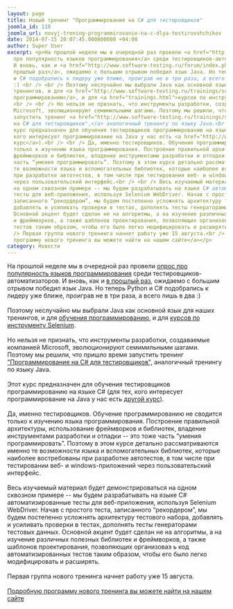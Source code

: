 ```yaml
---
layout: page
title: Новый тренинг "Программирование на C# для тестировщиков"
joomla_id: 118
joomla_url: novyj-trening-programmirovanie-na-c-dlya-testirovshchikov
date: 2014-07-15 20:07:45.000000000 +04:00
author: Super User
excerpt: <p>На прошлой неделе мы в очередной раз провели <a href="http://www.software-testing.ru/forum/index.php?/topic/29081-na-kakom-iazyke-vy-programmiruete/">опрос
  про популярность языков программирования</a> среди тестировщиков-автоматизаторов.
  И вновь, как и <a href="http://www.software-testing.ru/forum/index.php?/topic/18155-trening-po-selenium-vibor-jazika/">в
  прошлый раз</a>, ожидаемо с большим отрывом победил язык Java. Но теперь Python
  и C# подобрались к лидеру уже ближе, проиграв не в три раза, а всего лишь в два
  :) <br /> <br /> Поэтому неслучайно мы выбрали Java как основной язык для наших
  тренингов, и для <a href="http://www.software-testing.ru/trainings/schedule?task=3&amp;cid=1">обучения
  программированию</a>, и для <a href="trainings.html">курсов по инструменту Selenium</a>.
  <br /> <br /> Но нельзя не признать, что инструменты разработки, создаваемые компанией
  Microsoft, эволюционируют семимильными шагами. Поэтому мы решили, что пришло время
  запустить тренинг <a href="http://www.software-testing.ru/trainings/schedule?&amp;task=3&amp;cid=226">"Программирование
  на C# для тестировщиков",</a> аналогичный тренингу по языку Java.<br /> <br /> Этот
  курс предназначен для обучения тестировщиков программированию на языке С# (для тех,
  кого интересует программирование на Java у нас есть <a href="http://www.software-testing.ru/trainings/schedule?&amp;task=3&amp;cid=1">другой
  курс</a>).<br /> <br /> Да, именно тестировщиков. Обучение программированию не сводится
  только к изучению языка программирования. Построение правильной архитектуры, использование
  фреймворков и библиотек, владение инструментами разработки и отладки -- это тоже
  часть “умения программировать”. Поэтому в этом курсе детально рассматриваются именно
  те возможности языка и вспомогательных библиотек, которые наиболее востребованы
  при разработке автотестов, в том числе при тестировании веб- и windows-приложений
  через пользовательский интерфейс.<br /> <br /> Весь изучаемый материал будет демонстрироваться
  на одном сквозном примере -- мы будем разрабатывать на языке C# автоматизированные
  тесты для веб-приложения, используя Selenium WebDriver. Начав с простого теста,
  записанного “рекордером”, мы будем постепенно усложнять архитектуру тестового набора,
  добавлять и усиливать проверки в тестах, дополнять тесты генераторами тестовых данных.
  Основной акцент будет сделан не на алгоритмы, а на изучение различных полезных библиотек
  и фреймворков, а также шаблонов проектирования, позволяющих организоваэ ь код автоматизированных
  тестов таким образом, чтобы его было легко модифицировать и расширять.<br /> <br
  /> Первая группа нового тренинга начнет работу уже 15 августа.<br /> <br /> <a href="http://www.software-testing.ru/trainings/schedule?&amp;task=3&amp;cid=226">Подробную
  программу нового тренинга вы можете найти на нашем сайте</a></p>
category: Новости
---
```

<p>На прошлой неделе мы в очередной раз провели <a href="http://www.software-testing.ru/forum/index.php?/topic/29081-na-kakom-iazyke-vy-programmiruete/">опрос про популярность языков программирования</a> среди тестировщиков-автоматизаторов. И вновь, как и <a href="http://www.software-testing.ru/forum/index.php?/topic/18155-trening-po-selenium-vibor-jazika/">в прошлый раз</a>, ожидаемо с большим отрывом победил язык Java. Но теперь Python и C# подобрались к лидеру уже ближе, проиграв не в три раза, а всего лишь в два :) <br /> <br /> Поэтому неслучайно мы выбрали Java как основной язык для наших тренингов, и для <a href="http://www.software-testing.ru/trainings/schedule?task=3&amp;cid=1">обучения программированию</a>, и для <a href="trainings.html">курсов по инструменту Selenium</a>. <br /> <br /> Но нельзя не признать, что инструменты разработки, создаваемые компанией Microsoft, эволюционируют семимильными шагами. Поэтому мы решили, что пришло время запустить тренинг <a href="http://www.software-testing.ru/trainings/schedule?&amp;task=3&amp;cid=226">"Программирование на C# для тестировщиков",</a> аналогичный тренингу по языку Java.<br /> <br /> Этот курс предназначен для обучения тестировщиков программированию на языке С# (для тех, кого интересует программирование на Java у нас есть <a href="http://www.software-testing.ru/trainings/schedule?&amp;task=3&amp;cid=1">другой курс</a>).<br /> <br /> Да, именно тестировщиков. Обучение программированию не сводится только к изучению языка программирования. Построение правильной архитектуры, использование фреймворков и библиотек, владение инструментами разработки и отладки -- это тоже часть “умения программировать”. Поэтому в этом курсе детально рассматриваются именно те возможности языка и вспомогательных библиотек, которые наиболее востребованы при разработке автотестов, в том числе при тестировании веб- и windows-приложений через пользовательский интерфейс.<br /> <br /> Весь изучаемый материал будет демонстрироваться на одном сквозном примере -- мы будем разрабатывать на языке C# автоматизированные тесты для веб-приложения, используя Selenium WebDriver. Начав с простого теста, записанного “рекордером”, мы будем постепенно усложнять архитектуру тестового набора, добавлять и усиливать проверки в тестах, дополнять тесты генераторами тестовых данных. Основной акцент будет сделан не на алгоритмы, а на изучение различных полезных библиотек и фреймворков, а также шаблонов проектирования, позволяющих организоваэ ь код автоматизированных тестов таким образом, чтобы его было легко модифицировать и расширять.<br /> <br /> Первая группа нового тренинга начнет работу уже 15 августа.<br /> <br /> <a href="http://www.software-testing.ru/trainings/schedule?&amp;task=3&amp;cid=226">Подробную программу нового тренинга вы можете найти на нашем сайте</a></p>
